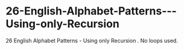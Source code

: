# 26-English-Alphabet-Patterns---Using-only-Recursion
26 English Alphabet Patterns - Using only Recursion . No loops used.
